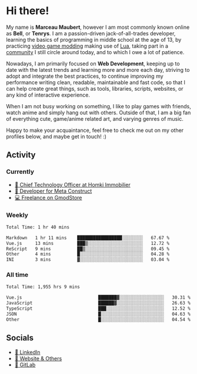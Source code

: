 # Hi there!

My name is **Marceau Maubert**, however I am most commonly known online as **Bell**, or **Tenrys**. I am a passion-driven jack-of-all-trades developer, learning the basics of programming in middle school at the age of 13, by practicing [video game modding](https://garrysmod.com) making use of [Lua](https://lua.org), taking part in a [community](https://metastruct.net) I still circle around today, and to which I owe a lot of patience.

Nowadays, I am primarily focused on **Web Development**, keeping up to date with the latest trends and learning more and more each day, striving to adopt  and integrate the best practices, to continue improving my performance writing clean, readable, maintainable and fast code, so that I can help create great things, such as tools, libraries, scripts, websites, or any kind of interactive experience.

When I am not busy working on something, I like to play games with friends, watch anime and simply hang out with others. Outside of that, I am a big fan of everything cute, game/anime related art, and varying genres of music.

Happy to make your acquaintance, feel free to check me out on my other profiles below, and maybe get in touch! :)

## Activity

### Currently

- [🏢 Chief Technology Officer at Homki Immobilier](https://homki-immobilier.com)
- [🎈 Developer for Meta Construct](https://metastruct.net)
- [💻 Freelance on GmodStore](https://www.gmodstore.com/users/Tenrys)

### Weekly
<!--START_SECTION:wakaWeekly-->

```txt
Total Time: 1 hr 40 mins

Markdown   1 hr 11 mins    █████████████████░░░░░░░░   67.67 %
Vue.js     13 mins         ███▒░░░░░░░░░░░░░░░░░░░░░   12.72 %
ReScript   9 mins          ██▒░░░░░░░░░░░░░░░░░░░░░░   09.45 %
Other      4 mins          █░░░░░░░░░░░░░░░░░░░░░░░░   04.28 %
INI        3 mins          ▓░░░░░░░░░░░░░░░░░░░░░░░░   03.04 %
```

<!--END_SECTION:wakaWeekly-->

### All time
<!--START_SECTION:wakaTotal-->

```txt
Total Time: 1,955 hrs 9 mins

Vue.js                             ███████▓░░░░░░░░░░░░░░░░░   30.31 %
JavaScript                         ██████▓░░░░░░░░░░░░░░░░░░   26.63 %
TypeScript                         ███░░░░░░░░░░░░░░░░░░░░░░   12.52 %
JSON                               █░░░░░░░░░░░░░░░░░░░░░░░░   04.63 %
Other                              █░░░░░░░░░░░░░░░░░░░░░░░░   04.54 %
```

<!--END_SECTION:wakaTotal-->

## Socials

- [👔 LinkedIn](https://www.linkedin.com/in/marceau-maubert)
- [🔗 Website & Others](https://bell.moe)
- [🦊 GitLab](https://gitlab.com/Tenrys)
